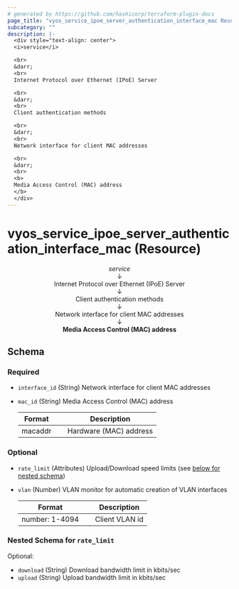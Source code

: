 ```yaml
---
# generated by https://github.com/hashicorp/terraform-plugin-docs
page_title: "vyos_service_ipoe_server_authentication_interface_mac Resource - vyos"
subcategory: ""
description: |-
  <div style="text-align: center">
  <i>service</i>

  <br>
  &darr;
  <br>
  Internet Protocol over Ethernet (IPoE) Server

  <br>
  &darr;
  <br>
  Client authentication methods

  <br>
  &darr;
  <br>
  Network interface for client MAC addresses

  <br>
  &darr;
  <br>
  <b>
  Media Access Control (MAC) address
  </b>
  </div>
---
```


# vyos_service_ipoe_server_authentication_interface_mac (Resource)

<div style="text-align: center">
<i>service</i>

<br>
&darr;
<br>
Internet Protocol over Ethernet (IPoE) Server

<br>
&darr;
<br>
Client authentication methods

<br>
&darr;
<br>
Network interface for client MAC addresses

<br>
&darr;
<br>
<b>
Media Access Control (MAC) address
</b>
</div>



<!-- schema generated by tfplugindocs -->
## Schema

### Required

- `interface_id` (String) Network interface for client MAC addresses
- `mac_id` (String) Media Access Control (MAC) address

    |  Format &emsp; | Description  |
    |----------|---------------|
    |  macaddr  &emsp; |  Hardware (MAC) address  |

### Optional

- `rate_limit` (Attributes) Upload/Download speed limits (see [below for nested schema](#nestedatt--rate_limit))
- `vlan` (Number) VLAN monitor for automatic creation of VLAN interfaces

    |  Format &emsp; | Description  |
    |----------|---------------|
    |  number: 1-4094  &emsp; |  Client VLAN id  |

<a id="nestedatt--rate_limit"></a>
### Nested Schema for `rate_limit`

Optional:

- `download` (String) Download bandwidth limit in kbits/sec
- `upload` (String) Upload bandwidth limit in kbits/sec
